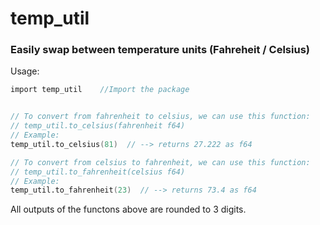 # temp_util
### Easily swap between temperature units (Fahreheit / Celsius)


Usage:

```v
import temp_util	//Import the package


// To convert from fahrenheit to celsius, we can use this function:
// temp_util.to_celsius(fahrenheit f64)
// Example: 
temp_util.to_celsius(81)  // --> returns 27.222 as f64

// To convert from celsius to fahrenheit, we can use this function:
// temp_util.to_fahrenheit(celsius f64)
// Example:
temp_util.to_fahrenheit(23)  // --> returns 73.4 as f64
```

All outputs of the functons above are rounded to 3 digits.
